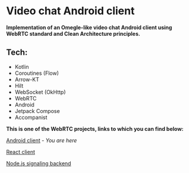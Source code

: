 # Video chat Android client

**Implementation of an Omegle-like video chat Android client using WebRTC standard and Clean Architecture principles.**

## Tech:

- Kotlin
 - Coroutines (Flow)
- Arrow-KT
- Hilt
- WebSocket (OkHttp)
- WebRTC
- Android
- Jetpack Compose
- Accompanist

**This is one of the WebRTC projects, links to which you can find below:**

[Android client](https://github.com/numq/webrtc-client-android) - *You are here*

[React client](https://github.com/numq/webrtc-client-web)

[Node.js signaling backend](https://github.com/numq/webrtc-backend)
